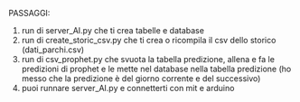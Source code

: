 PASSAGGI:

1. run di server_AI.py che ti crea tabelle e database
2. run di create_storic_csv.py che ti crea o ricompila il csv dello storico (dati_parchi.csv)
3. run di csv_prophet.py che svuota la tabella predizione, allena e fa le predizioni di prophet
   e le mette nel database nella tabella predizione (ho messo che la predizione è del giorno corrente e del successivo)
4. puoi runnare server_AI.py e connetterti con mit e arduino
